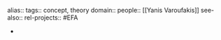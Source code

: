 alias::
tags:: concept, theory
domain::
people:: [[Yanis Varoufakis]]
see-also::
rel-projects:: #EFA



-

